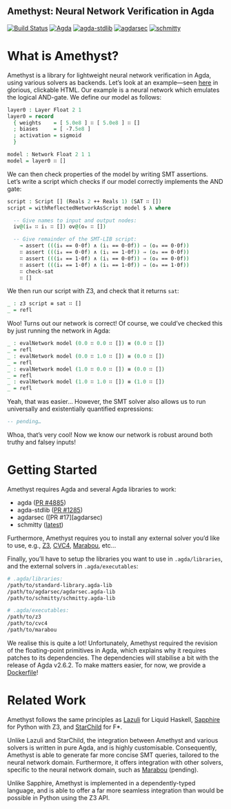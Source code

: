 Amethyst: Neural Network Verification in Agda
---------------------------------------------------------------------------------

[![Build Status](https://travis-ci.org/wenkokke/amethyst.svg?branch=master)](https://travis-ci.org/wenkokke/amethyst)
[![Agda][agda-version]][agda]
[![agda-stdlib][agda-stdlib-version]][agda-stdlib]
[![agdarsec][agdarsec-version]][agdarsec]
[![schmitty][schmitty-version]][schmitty]

What is Amethyst?
=================================================================================

Amethyst is a library for lightweight neural network verification in Agda, using
various solvers as backends. 
Let’s look at an example—seen [here][AND-Gate-2-Sigmoid-1] in glorious,
clickable HTML. Our example is a neural network which emulates the logical
AND-gate. We define our model as follows:

```agda
layer0 : Layer Float 2 1
layer0 = record
  { weights    = [ 5.0e8 ] ∷ [ 5.0e8 ] ∷ []
  ; biases     = [ -7.5e8 ]
  ; activation = sigmoid
  }

model : Network Float 2 1 1
model = layer0 ∷ []
```

We can then check properties of the model by writing SMT assertions. Let’s write
a script which checks if our model correctly implements the AND gate:

```agda
script : Script [] (Reals 2 ++ Reals 1) (SAT ∷ [])
script = withReflectedNetworkAsScript model $ λ where

  -- Give names to input and output nodes:
  iv@(i₀ ∷ i₁ ∷ []) ov@(o₀ ∷ [])

  -- Give remainder of the SMT-LIB script:
    → assert (((i₀ == 0·0f) ∧ (i₁ == 0·0f)) ⇒ (o₀ == 0·0f))
    ∷ assert (((i₀ == 0·0f) ∧ (i₁ == 1·0f)) ⇒ (o₀ == 0·0f))
    ∷ assert (((i₀ == 1·0f) ∧ (i₁ == 0·0f)) ⇒ (o₀ == 0·0f))
    ∷ assert (((i₀ == 1·0f) ∧ (i₁ == 1·0f)) ⇒ (o₀ == 1·0f))
    ∷ check-sat
    ∷ []
```

We then run our script with Z3, and check that it returns `sat`:

```agda
_ : z3 script ≡ sat ∷ []
_ = refl
```

Woo! Turns out our network is correct! Of course, we could’ve checked this by
just running the network in Agda:

```agda
_ : evalNetwork model (0.0 ∷ 0.0 ∷ []) ≡ (0.0 ∷ [])
_ = refl
_ : evalNetwork model (0.0 ∷ 1.0 ∷ []) ≡ (0.0 ∷ [])
_ = refl
_ : evalNetwork model (1.0 ∷ 0.0 ∷ []) ≡ (0.0 ∷ [])
_ = refl
_ : evalNetwork model (1.0 ∷ 1.0 ∷ []) ≡ (1.0 ∷ [])
_ = refl
```

Yeah, that was easier… However, the SMT solver also allows us to run universally
and existentially quantified expressions:

```agda
-- pending…
```

Whoa, that’s very cool! Now we know our network is robust around both truthy and
falsey inputs!

Getting Started
=================================================================================

Amethyst requires Agda and several Agda libraries to work:

- agda ([PR #4885][agda])
- agda-stdlib ([PR #1285][agda-stdlib])
- agdarsec ([PR #17][agdarsec)
- schmitty ([latest][schmitty])

Furthermore, Amethyst requires you to install any external solver you’d like to
use, e.g., [Z3][Z3], [CVC4][CVC4], [Marabou][Marabou], etc…

Finally, you’ll have to setup the libraries you want to use in `.agda/libraries`,
and the external solvers in `.agda/executables`:
```sh
# .agda/libraries:
/path/to/standard-library.agda-lib
/path/to/agdarsec/agdarsec.agda-lib
/path/to/schmitty/schmitty.agda-lib
```
```sh
# .agda/executables:
/path/to/z3
/path/to/cvc4
/path/to/marabou
```

We realise this is quite a lot! Unfortunately, Amethyst required the revision of the floating-point primitives in Agda, which explains why it requires patches to its dependencies. The dependencies will stabilise a bit with the release of Agda v2.6.2. To make matters easier, for now, we provide a [Dockerfile](Dockerfile)!

Related Work
=================================================================================

Amethyst follows the same principles as [Lazuli][Lazuli] for Liquid Haskell,
[Sapphire][Sapphire] for Python with Z3, and [StarChild][StarChild] for F*. 

Unlike Lazuli and StarChild, the integration between Amethyst and various
solvers is written in pure Agda, and is highly customisable. Consequently,
Amethyst is able to generate far more concise SMT queries, tailored to the
neural network domain. Furthermore, it offers integration with other solvers,
specific to the neural network domain, such as [Marabou][Marabou] (pending).

Unlike Sapphire, Amethyst is implemented in a dependently-typed language, and is
able to offer a far more seamless integration than would be possible in Python
using the Z3 API.

[Lazuli]: https://github.com/wenkokke/lazuli
[Marabou]: https://github.com/NeuralNetworkVerification/Marabou
[Sapphire]: https://github.com/wenkokke/sapphire
[StarChild]: https://github.com/wenkokke/starchild
[AND-Gate-2-Sigmoid-1]: https://wenkokke.github.io/amethyst/AND-Gate-2-Sigmoid-1.html
[agda]: https://github.com/agda/agda/pull/4885
[agda-version]: https://img.shields.io/badge/Agda-PR%20%234885-blue
[agda-stdlib]: https://github.com/agda/agda-stdlib/pull/1285
[agda-stdlib-version]: https://img.shields.io/badge/agda-stdlib-PR%20%231285-blue
[agdarsec]: https://github.com/gallais/agdarsec/pull/17
[agdarsec-version]: https://img.shields.io/badge/agdarsec-PR%20%2317-blue
[schmitty]: https://github.com/wenkokke/schmitty
[schmitty-version]: https://img.shields.io/badge/schmitty-latest-blue
[Z3]: https://github.com/Z3Prover/z3
[CVC4]: https://github.com/CVC4/CVC4
